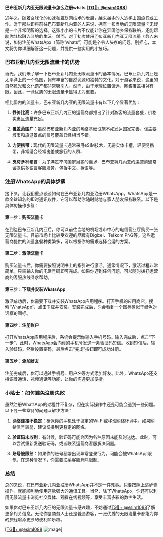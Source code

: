 **巴布亚新几内亚无限流量卡怎么注册whats [[TG💪+ @esim1088](https://t.me/s/esim1088)]**

近年来，随着全球化的加速和互联网技术的发展，越来越多的人选择出国旅行或工作。对于那些即将前往巴布亚新几内亚的人来说，拥有一张当地的无限流量卡无疑是一个非常明智的选择。这张小小的卡片不仅能让你在异国他乡保持联络，还能帮助你轻松融入当地的生活。然而，对于初次使用巴布亚新几内亚无限流量卡的人来说，如何注册WhatsApp（简称“whats”）可能是个令人头疼的问题。别担心，本文将为你详细解答这一问题，并提供一些实用的小技巧。

### 巴布亚新几内亚无限流量卡的优势

首先，我们来了解一下巴布亚新几内亚无限流量卡的基本情况。巴布亚新几内亚是太平洋上的一个岛国，拥有丰富的自然资源和独特的文化。对于游客来说，这里的自然风光和文化遗产都非常吸引人。然而，由于地理位置偏远，网络覆盖相对有限。因此，一张优质的无限流量卡显得尤为重要。

相比国内的流量卡，巴布亚新几内亚的无限流量卡有以下几个显著优势：

1. **性价比高**：许多巴布亚新几内亚的运营商都推出了针对游客的流量套餐，价格实惠且流量充足。
   
2. **覆盖范围广**：虽然巴布亚新几内亚的网络基础设施不如发达国家完善，但主要城市和旅游景点的信号覆盖已经相当不错。

3. **方便携带**：现代的无限流量卡通常采用eSIM技术，无需实体卡槽，轻便易携带，非常适合经常出差或旅行的人群。

4. **支持多种语言**：为了满足不同国家游客的需求，巴布亚新几内亚的运营商通常会提供多语言客服服务，包括中文、英语等。

### 注册WhatsApp的具体步骤

接下来，让我们重点谈谈如何在巴布亚新几内亚注册WhatsApp。WhatsApp是一款全球知名的即时通讯软件，它可以帮助你随时随地与家人朋友保持联系。以下是具体的操作步骤：

#### 第一步：购买流量卡

在到达巴布亚新几内亚后，你可以前往当地的机场或市中心的电信营业厅购买一张无限流量卡。目前市场上比较受欢迎的品牌有Digicel、Telikom PNG等。这些运营商提供的流量套餐种类繁多，可以根据你的需求选择合适的方案。

#### 第二步：激活流量卡

购买流量卡后，你需要按照说明书上的指引进行激活。通常情况下，激活过程非常简单，只需输入你的电话号码即可完成。如果你遇到任何问题，可以随时拨打运营商的客服热线寻求帮助。

#### 第三步：下载并安装WhatsApp

激活成功后，你需要下载并安装WhatsApp应用程序。打开手机的应用商店，搜索“WhatsApp”，点击下载并安装。安装完成后，你会看到一个图标类似于绿色对话框的图标。

#### 第四步：注册账户

打开WhatsApp应用程序后，系统会提示你输入手机号码。输入完成后，点击“下一步”。此时，WhatsApp会向你的手机号发送一条验证码短信。收到短信后，输入验证码，然后设置密码，最后点击“完成”按钮即可成功注册。

#### 第五步：添加好友

注册完成后，你可以通过手机号、用户名等方式添加好友。此外，WhatsApp还支持语音通话、视频通话等功能，让你的沟通更加便捷。

### 小贴士：如何避免注册失败

虽然注册WhatsApp的过程并不复杂，但在实际操作中还是可能会遇到一些问题。以下是一些常见的问题及解决方法：

1. **网络连接不稳定**：确保你的手机处于稳定的Wi-Fi或移动网络环境中。如果网络信号较弱，建议切换到更稳定的网络。

2. **验证码未收到**：有时候，验证码可能会因为各种原因未能及时送达。此时，可以尝试重新发送验证码，或者联系运营商客服解决问题。

3. **账号被限制**：如果你的账号频繁出现异常登录行为，可能会被WhatsApp限制。在这种情况下，你需要联系客服解除限制。

### 总结

总的来说，在巴布亚新几内亚注册WhatsApp并不是一件难事。只要按照上述步骤操作，就能顺利地使用这款强大的通讯工具。当然，除了WhatsApp，你还可以利用无限流量卡浏览社交媒体、观看在线视频等，享受丰富多彩的数字生活。

如果你对巴布亚新几内亚的无限流量卡感兴趣，不妨通过[TG💪+ @esim1088](https://t.me/s/esim1088)了解更多相关信息。无论你是商务人士还是普通游客，一张优质的无限流量卡都能为你的旅程增添更多的便利和乐趣。

[[TG💪+ @esim1088](https://t.me/s/esim1088) ![Image](https://i.postimg.cc/4NQfJmqS/Snipaste-2025-05-13-00-14-12.png)]